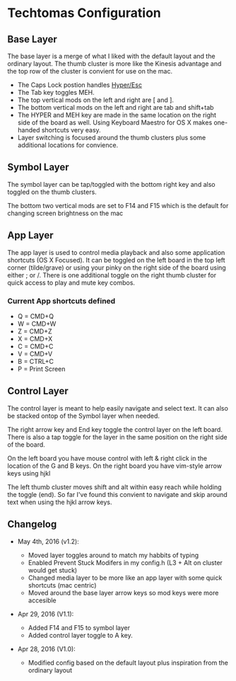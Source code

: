 # Techtomas Configuration

## Base Layer

The base layer is a merge of what I liked with the default layout and the ordinary layout. The thumb cluster is more like the Kinesis advantage and the top row of the cluster is convient for use on the mac.

* The Caps Lock postion handles [Hyper/Esc](http://brettterpstra.com/2012/12/08/a-useful-caps-lock-key/)
* The Tab key toggles MEH.
* The top vertical mods on the left and right are [ and ].
* The bottom vertical mods on the left and right are tab and shift+tab
* The HYPER and MEH key are made in the same location on the right side of the board as well. Using Keyboard Maestro for OS X makes one-handed shortcuts very easy.
* Layer switching is focused around the thumb clusters plus some additional locations for convience.

## Symbol Layer
The symbol layer can be tap/toggled with the bottom right key and also toggled on the thumb clusters.

The bottom two vertical mods are set to F14 and F15 which is the default for changing screen brightness on the mac

## App Layer
The app layer is used to control media playback and also some application shortcuts (OS X Focused).
It can be toggled on the left board in the top left corner (tilde/grave) or using your pinky on the right side of the board using either ; or /.
There is one additional toggle on the right thumb cluster for quick access to play and mute key combos.

### Current App shortcuts defined
* Q = CMD+Q
* W = CMD+W
* Z = CMD+Z
* X = CMD+X
* C = CMD+C
* V = CMD+V
* B = CTRL+C
* P = Print Screen

## Control Layer
The control layer is meant to help easily navigate and select text. It can also be stacked ontop of the Symbol layer when needed.

The right arrow key and End key toggle the control layer on the left board. There is also a tap toggle for the layer in the same position on the right side of the board.

On the left board you have mouse control with left & right click in the location of the G and B keys.
On the right board you have vim-style arrow keys using hjkl

The left thumb cluster moves shift and alt within easy reach while holding the toggle (end). So far I've found this convient to navigate and  skip around text when using the hjkl arrow keys.

## Changelog

* May 4th, 2016 (v1.2):
  * Moved layer toggles around to match my habbits of typing
  * Enabled Prevent Stuck Modifers in my config.h (L3 + Alt on cluster would get stuck)
  * Changed media layer to be more like an app layer with some quick shortcuts (mac centric)
  * Moved around the base layer arrow keys so mod keys were more accesible

* Apr 29, 2016 (V1.1):
  * Added F14 and F15 to symbol layer
  * Added control layer toggle to A key.

* Apr 28, 2016 (V1.0):
  * Modified config based on the default layout plus inspiration from the ordinary layout
